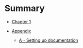 # Summary

- [Chapter 1](./chapter-01.md)

- [Appendix](./appendix-00.md)
    - [A - Setting up documentation](./appendix-01-setting-up-documentation.md)